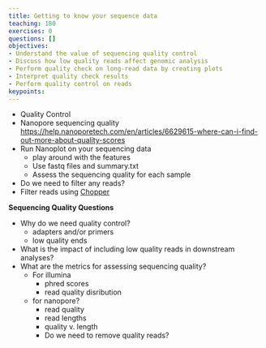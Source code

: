 ```yaml
---
title: Getting to know your sequence data
teaching: 180
exercises: 0
questions: []
objectives:
- Understand the value of sequencing quality control
- Discuss how low quality reads affect genomic analysis
- Perform quality check on long-read data by creating plots
- Interpret quality check results
- Perform quality control on reads
keypoints:
---
```

- Quality Control
- Nanopore sequencing quality https://help.nanoporetech.com/en/articles/6629615-where-can-i-find-out-more-about-quality-scores
- Run Nanoplot on your sequencing data
    - play around with the features
    - Use fastq files and summary.txt
    - Assess the sequencing quality for each sample
- Do we need to filter any reads?
- Filter reads using [Chopper](https://github.com/wdecoster/chopper) 


**Sequencing Quality Questions**
- Why do we need quality control?
    - adapters and/or primers
    - low quality ends
- What is the impact of including low quality reads in downstream analyses?
- What are the metrics for assessing sequencing quality?
    - For illumina
        - phred scores
        - read quality disribution
    - for nanopore?
        - read quality 
        - read lengths
        - quality v. length
        - Do we need to remove quality reads?
